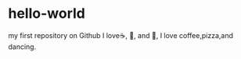 # hello-world
my first repository on Github
I love:coffee:, :pizza:, and :dancer:,
I love coffee,pizza,and dancing.

